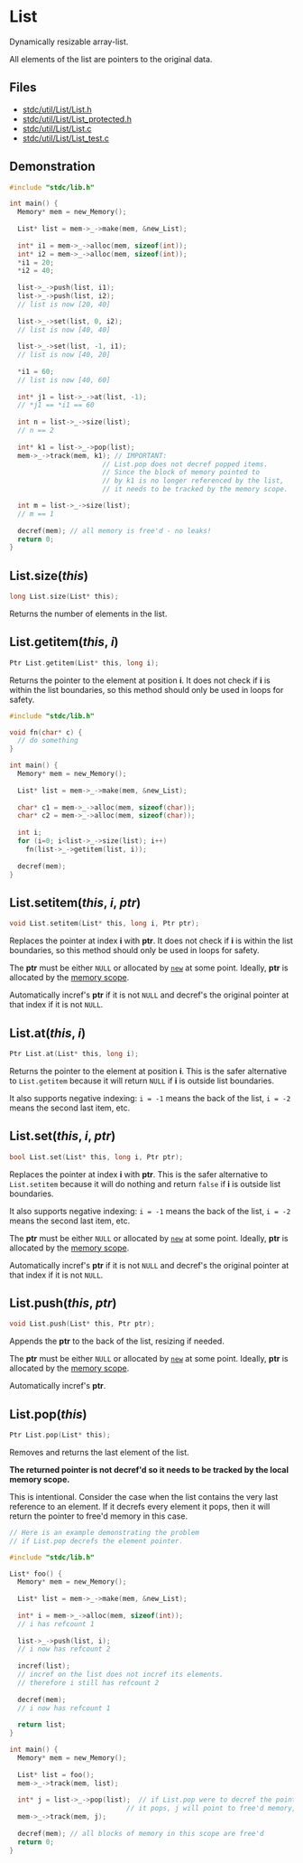 # List

Dynamically resizable array-list.

All elements of the list are pointers to the original data.

## Files
 * [stdc/util/List/List.h](../stdc/util/List/List.h)
 * [stdc/util/List/List_protected.h](../stdc/util/List/List_protected.h)
 * [stdc/util/List/List.c](../stdc/util/List/List.c)
 * [stdc/util/List/List_test.c](../stdc/util/List/List_test.c)

## Demonstration
```c
#include "stdc/lib.h"

int main() {
  Memory* mem = new_Memory();
  
  List* list = mem->_->make(mem, &new_List);
  
  int* i1 = mem->_->alloc(mem, sizeof(int));
  int* i2 = mem->_->alloc(mem, sizeof(int));
  *i1 = 20;
  *i2 = 40;
  
  list->_->push(list, i1);
  list->_->push(list, i2);
  // list is now [20, 40]
  
  list->_->set(list, 0, i2);
  // list is now [40, 40]
  
  list->_->set(list, -1, i1);
  // list is now [40, 20]
  
  *i1 = 60;
  // list is now [40, 60]
  
  int* j1 = list->_->at(list, -1);
  // *j1 == *i1 == 60
  
  int n = list->_->size(list);
  // n == 2
  
  int* k1 = list->_->pop(list);
  mem->_->track(mem, k1); // IMPORTANT:
                       // List.pop does not decref popped items.
                       // Since the block of memory pointed to
                       // by k1 is no longer referenced by the list,
                       // it needs to be tracked by the memory scope.

  int m = list->_->size(list);
  // m == 1
  
  decref(mem); // all memory is free'd - no leaks!
  return 0;
}
```

## List.size(_this_)
```c
long List.size(List* this);
```
Returns the number of elements in the list.

## List.getitem(_this_, _i_)
```c
Ptr List.getitem(List* this, long i);
```
Returns the pointer to the element at position **i**.
It does not check if **i** is within the list boundaries,
so this method should only be used in loops for safety.

```c
#include "stdc/lib.h"

void fn(char* c) {
  // do something
}

int main() {
  Memory* mem = new_Memory();
  
  List* list = mem->_->make(mem, &new_List);
  
  char* c1 = mem->_->alloc(mem, sizeof(char));
  char* c2 = mem->_->alloc(mem, sizeof(char));
  
  int i;
  for (i=0; i<list->_->size(list); i++)
    fn(list->_->getitem(list, i));
  
  decref(mem);
}
```

## List.setitem(_this_, _i_, _ptr_)
```c
void List.setitem(List* this, long i, Ptr ptr);
```
Replaces the pointer at index **i** with **ptr**.
It does not check if **i** is within the list boundaries,
so this method should only be used in loops for safety.

The **ptr** must be either ```NULL``` or allocated by [```new```](gc.md) at some point.
Ideally, **ptr** is allocated by the [memory scope](Memory.md).

Automatically incref's **ptr** if it is not ```NULL``` and 
decref's the original pointer at that index if it is not ```NULL```.

## List.at(_this_, _i_)
```c
Ptr List.at(List* this, long i);
```
Returns the pointer to the element at position **i**.
This is the safer alternative to ```List.getitem``` because
it will return ```NULL``` if **i** is outside list boundaries.

It also supports negative indexing: 
```i = -1``` means the back of the list,
```i = -2``` means the second last item, etc.


## List.set(_this_, _i_, _ptr_)
```c
bool List.set(List* this, long i, Ptr ptr);
```
Replaces the pointer at index **i** with **ptr**.
This is the safer alternative to ```List.setitem``` because
it will do nothing and return ```false``` if **i** is outside list boundaries.

It also supports negative indexing: 
```i = -1``` means the back of the list,
```i = -2``` means the second last item, etc.

The **ptr** must be either ```NULL``` or allocated by [```new```](gc.md) at some point.
Ideally, **ptr** is allocated by the [memory scope](Memory.md).

Automatically incref's **ptr** if it is not ```NULL``` and 
decref's the original pointer at that index if it is not ```NULL```.

## List.push(_this_, _ptr_)
```c
void List.push(List* this, Ptr ptr);
```
Appends the **ptr** to the back of the list, resizing if needed. 

The **ptr** must be either ```NULL``` or allocated by [```new```](gc.md) at some point.
Ideally, **ptr** is allocated by the [memory scope](Memory.md).

Automatically incref's **ptr**.

## List.pop(_this_)
```c
Ptr List.pop(List* this);
```
Removes and returns the last element of the list. 

**The returned pointer is not decref'd so it needs to be tracked by the local memory scope.**

This is intentional. Consider the case when the list contains the very last reference to an element.
If it decrefs every element it pops, then it will return the pointer to free'd memory in this case.
```c
// Here is an example demonstrating the problem
// if List.pop decrefs the element pointer.

#include "stdc/lib.h"

List* foo() {
  Memory* mem = new_Memory();
  
  List* list = mem->_->make(mem, &new_List);
  
  int* i = mem->_->alloc(mem, sizeof(int));
  // i has refcount 1
  
  list->_->push(list, i);
  // i now has refcount 2
  
  incref(list);
  // incref on the list does not incref its elements.
  // therefore i still has refcount 2
  
  decref(mem);
  // i now has refcount 1
  
  return list;
}

int main() {
  Memory* mem = new_Memory();
  
  List* list = foo();
  mem->_->track(mem, list);
  
  int* j = list->_->pop(list);  // if List.pop were to decref the pointers
                             // it pops, j will point to free'd memory,
  mem->_->track(mem, j);
  
  decref(mem); // all blocks of memory in this scope are free'd
  return 0;
}
```


